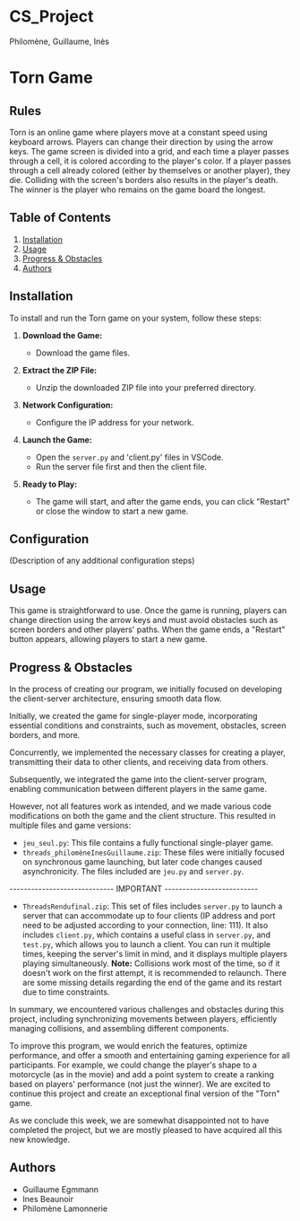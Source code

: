 # CS_Project
Philomène, Guillaume, Inès
# Torn Game

## Rules

Torn is an online game where players move at a constant speed using keyboard arrows. Players can change their direction by using the arrow keys. The game screen is divided into a grid, and each time a player passes through a cell, it is colored according to the player's color. If a player passes through a cell already colored (either by themselves or another player), they die. Colliding with the screen's borders also results in the player's death. The winner is the player who remains on the game board the longest.

## Table of Contents
1. [Installation](#installation)
2. [Usage](#usage)
3. [Progress & Obstacles](#progress--obstacles)
4. [Authors](#authors)

## Installation

To install and run the Torn game on your system, follow these steps:

1. **Download the Game:**
   - Download the game files.

2. **Extract the ZIP File:**
   - Unzip the downloaded ZIP file into your preferred directory.

3. **Network Configuration:**
   - Configure the IP address for your network.

4. **Launch the Game:**
   - Open the `server.py` and 'client.py' files in VSCode.
   - Run the server file first and then the client file.

6. **Ready to Play:**
   - The game will start, and after the game ends, you can click "Restart" or close the window to start a new game.

## Configuration

(Description of any additional configuration steps)

## Usage

This game is straightforward to use. Once the game is running, players can change direction using the arrow keys and must avoid obstacles such as screen borders and other players' paths. When the game ends, a "Restart" button appears, allowing players to start a new game.

## Progress & Obstacles

In the process of creating our program, we initially focused on developing the client-server architecture, ensuring smooth data flow.

Initially, we created the game for single-player mode, incorporating essential conditions and constraints, such as movement, obstacles, screen borders, and more.

Concurrently, we implemented the necessary classes for creating a player, transmitting their data to other clients, and receiving data from others.

Subsequently, we integrated the game into the client-server program, enabling communication between different players in the same game.

However, not all features work as intended, and we made various code modifications on both the game and the client structure. This resulted in multiple files and game versions:

- `jeu_seul.py`: This file contains a fully functional single-player game.
- `threads_philomèneInesGuillaume.zip`: These files were initially focused on synchronous game launching, but later code changes caused asynchronicity. The files included are `jeu.py` and `server.py`.


----------------------------- IMPORTANT  --------------------------

  
- `ThreadsRendufinal.zip`: This set of files includes `server.py` to launch a server that can accommodate up to four clients (IP address and port need to be adjusted according to your connection, line: 111). It also includes `client.py`, which contains a useful class in `server.py`, and `test.py`, which allows you to launch a client. You can run it multiple times, keeping the server's limit in mind, and it displays multiple players playing simultaneously. **Note:** Collisions work most of the time, so if it doesn't work on the first attempt, it is recommended to relaunch. There are some missing details regarding the end of the game and its restart due to time constraints.





In summary, we encountered various challenges and obstacles during this project, including synchronizing movements between players, efficiently managing collisions, and assembling different components.

To improve this program, we would enrich the features, optimize performance, and offer a smooth and entertaining gaming experience for all participants. For example, we could change the player's shape to a motorcycle (as in the movie) and add a point system to create a ranking based on players' performance (not just the winner). We are excited to continue this project and create an exceptional final version of the "Torn" game.

As we conclude this week, we are somewhat disappointed not to have completed the project, but we are mostly pleased to have acquired all this new knowledge.

## Authors

- Guillaume Egmmann
- Ines Beaunoir
- Philomène Lamonnerie
